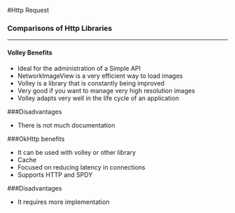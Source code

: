 #Http Request
### Comparisons of Http Libraries
-------------
#### Volley Benefits
- Ideal for the administration of a Simple API
- NetworkImageView is a very efficient way to load images
- Volley is a library that is constantly being improved
- Very good if you want to manage very high resolution images
- Volley adapts very well in the life cycle of an application

###Disadvantages
- There is not much documentation

###OkHttp benefits
- It can be used with volley or other library
- Cache
- Focused on reducing latency in connections
- Supports HTTP and SPDY

###Disadvantages
- It requires more implementation
